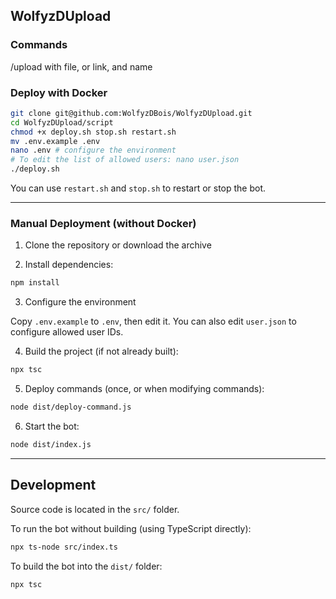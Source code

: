## WolfyzDUpload

### Commands

/upload with file, or link, and name

### Deploy with Docker

```sh
git clone git@github.com:WolfyzDBois/WolfyzDUpload.git
cd WolfyzDUpload/script
chmod +x deploy.sh stop.sh restart.sh
mv .env.example .env
nano .env # configure the environment
# To edit the list of allowed users: nano user.json
./deploy.sh
```

You can use `restart.sh` and `stop.sh` to restart or stop the bot.

---

### Manual Deployment (without Docker)

1. Clone the repository or download the archive

2. Install dependencies:

```sh
npm install
```

3. Configure the environment

Copy `.env.example` to `.env`, then edit it.
You can also edit `user.json` to configure allowed user IDs.

4. Build the project (if not already built):

```sh
npx tsc
```

5. Deploy commands (once, or when modifying commands):

```sh
node dist/deploy-command.js
```

6. Start the bot:

```sh
node dist/index.js
```

---

## Development

Source code is located in the `src/` folder.

To run the bot without building (using TypeScript directly):

```sh
npx ts-node src/index.ts
```

To build the bot into the `dist/` folder:

```sh
npx tsc
```